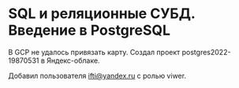# SQL и реляционные СУБД. Введение в PostgreSQL 
В GCP не удалось привязать карту. Создал проект postgres2022-19870531 в Яндекс-облаке.

Добавил пользователя  ifti@yandex.ru с ролью viwer.

